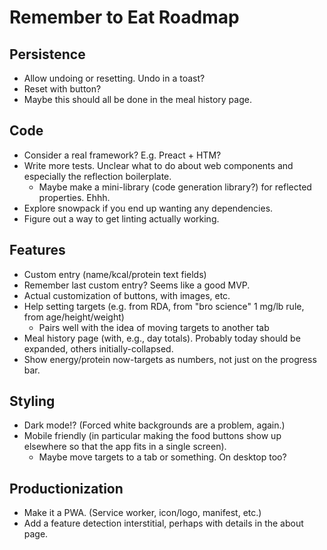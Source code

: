 # Remember to Eat Roadmap

## Persistence

- Allow undoing or resetting. Undo in a toast?
- Reset with button?
- Maybe this should all be done in the meal history page.

## Code

- Consider a real framework? E.g. Preact + HTM?
- Write more tests. Unclear what to do about web components and especially the reflection boilerplate.
  - Maybe make a mini-library (code generation library?) for reflected properties. Ehhh.
- Explore snowpack if you end up wanting any dependencies.
- Figure out a way to get linting actually working.

## Features

- Custom entry (name/kcal/protein text fields)
- Remember last custom entry? Seems like a good MVP.
- Actual customization of buttons, with images, etc.
- Help setting targets (e.g. from RDA, from "bro science" 1 mg/lb rule, from age/height/weight)
  - Pairs well with the idea of moving targets to another tab
- Meal history page (with, e.g., day totals). Probably today should be expanded, others initially-collapsed.
- Show energy/protein now-targets as numbers, not just on the progress bar.

## Styling

- Dark mode!? (Forced white backgrounds are a problem, again.)
- Mobile friendly (in particular making the food buttons show up elsewhere so that the app fits in a single screen).
  - Maybe move targets to a tab or something. On desktop too?

## Productionization

- Make it a PWA. (Service worker, icon/logo, manifest, etc.)
- Add a feature detection interstitial, perhaps with details in the about page.
